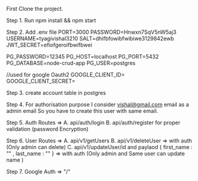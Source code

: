First Clone the project.

Step 1. Run npm install && npm start

Step 2. Add .env file
PORT=3000
PASSWORD=Hnwxn7SqV5nW5aj3
USERNAME=tyagivishal3210
SALT=dhifbfowibfwibiwe3129842ewb
JWT_SECRET=efiofgeroifbwifbwei

PG_PASSWORD=12345
PG_HOST=localhost
PG_PORT=5432
PG_DATABASE=node-crud-app
PG_USER=postgres

//used for google Oauth2
GOOGLE_CLIENT_ID=    
GOOGLE_CLIENT_SECRET=

Step 3.  create account table in postgres

Step 4. For authorisation purpose I consider vishal@gmail.com email as a admin email So you have to create this user with same email.

Step 5. Auth Routes => A. api/auth/login
                       B. api/auth/register for proper validation (password Encryption)

Step 6.  User Routes => A. api/v1/getUsers
                        B. api/v1/deleteUser     => with auth (Only admin can delete)
                        C. api/v1/updateUser/id  and paylaod { first_name : "" , last_name : "" }  => with auth (Only admin and Same user can update name )


Step 7. Google Auth => "/"
                        



                        
                       

